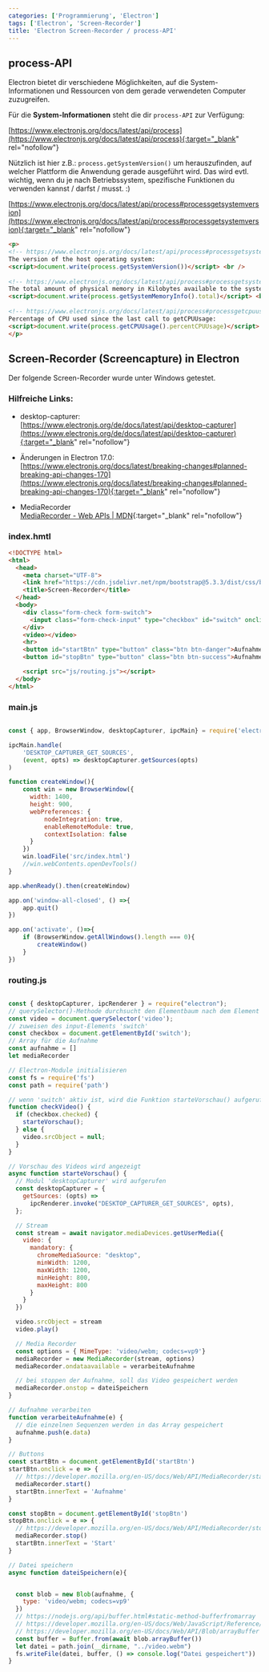 ```yaml
---
categories: ['Programmierung', 'Electron']
tags: ['Electron', 'Screen-Recorder']
title: 'Electron Screen-Recorder / process-API'
---
```


## process-API

Electron bietet dir verschiedene Möglichkeiten, auf die System-Informationen und Ressourcen von dem gerade verwendeten Computer zuzugreifen.

Für die **System-Informationen** steht die dir `process-API` zur Verfügung:

[https://www.electronjs.org/docs/latest/api/process](https://www.electronjs.org/docs/latest/api/process){:target="_blank" rel="nofollow"}

Nützlich ist hier z.B.: `process.getSystemVersion()` um herauszufinden, auf welcher Plattform die Anwendung gerade ausgeführt wird. Das wird evtl. wichtig, wenn du je nach Betriebssystem, spezifische Funktionen du verwenden kannst / darfst / musst. :)

[https://www.electronjs.org/docs/latest/api/process#processgetsystemversion](https://www.electronjs.org/docs/latest/api/process#processgetsystemversion){:target="_blank" rel="nofollow"}

```html
<p>
<!-- https://www.electronjs.org/docs/latest/api/process#processgetsystemmemoryinfo -->
The version of the host operating system: 
<script>document.write(process.getSystemVersion())</script> <br />
      
<!-- https://www.electronjs.org/docs/latest/api/process#processgetsystemversion -->
The total amount of physical memory in Kilobytes available to the system: 
<script>document.write(process.getSystemMemoryInfo().total)</script> <br />
      
<!-- https://www.electronjs.org/docs/latest/api/process#processgetcpuusage | First call returns 0. Will always return 0 on Windows.-->
Percentage of CPU used since the last call to getCPUUsage: 
<script>document.write(process.getCPUUsage().percentCPUUsage)</script> <br />
</p>
```

## Screen-Recorder (Screencapture) in Electron

Der folgende Screen-Recorder wurde unter Windows getestet.

### Hilfreiche Links:

- desktop-capturer:
  [https://www.electronjs.org/de/docs/latest/api/desktop-capturer](https://www.electronjs.org/de/docs/latest/api/desktop-capturer){:target="_blank" rel="nofollow"}
  
- Änderungen in Electron 17.0:
  [https://www.electronjs.org/docs/latest/breaking-changes#planned-breaking-api-changes-170](https://www.electronjs.org/docs/latest/breaking-changes#planned-breaking-api-changes-170){:target="_blank" rel="nofollow"}
  
- MediaRecorder  
  [MediaRecorder - Web APIs | MDN](https://developer.mozilla.org/en-US/docs/Web/API/MediaRecorder){:target="_blank" rel="nofollow"}
  

### index.hmtl

```html
<!DOCTYPE html>
<html>
  <head>
    <meta charset="UTF-8">
    <link href="https://cdn.jsdelivr.net/npm/bootstrap@5.3.3/dist/css/bootstrap.min.css" rel="stylesheet" integrity="sha384-QWTKZyjpPEjISv5WaRU9OFeRpok6YctnYmDr5pNlyT2bRjXh0JMhjY6hW+ALEwIH" crossorigin="anonymous">
    <title>Screen-Recorder</title>
  </head>
  <body>
    <div class="form-check form-switch">
      <input class="form-check-input" type="checkbox" id="switch" onclick="checkVideo(this)">
    </div>
    <video></video>
    <hr>
    <button id="startBtn" type="button" class="btn btn-danger">Aufnahme starten</button>
    <button id="stopBtn" type="button" class="btn btn-success">Aufnahme stoppen</button>

    <script src="js/routing.js"></script>
  </body>
</html>

```

### main.js

```javascript

const { app, BrowserWindow, desktopCapturer, ipcMain} = require('electron')

ipcMain.handle(
    'DESKTOP_CAPTURER_GET_SOURCES',
    (event, opts) => desktopCapturer.getSources(opts)
)

function createWindow(){
    const win = new BrowserWindow({
      width: 1400,  
      height: 900,
      webPreferences: {
          nodeIntegration: true,
          enableRemoteModule: true,
          contextIsolation: false
      }  
    })
    win.loadFile('src/index.html')
    //win.webContents.openDevTools()
}

app.whenReady().then(createWindow)

app.on('window-all-closed', () =>{
    app.quit()
})

app.on('activate', ()=>{
    if (BrowserWindow.getAllWindows().length === 0){
        createWindow()
    }
})

```

### routing.js

```javascript

const { desktopCapturer, ipcRenderer } = require("electron");
// querySelector()-Methode durchsucht den Elementbaum nach dem Element 'video'
const video = document.querySelector('video');
// zuweisen des input-Elements 'switch'
const checkbox = document.getElementById('switch');
// Array für die Aufnahme
const aufnahme = []
let mediaRecorder

// Electron-Module initialisieren
const fs = require('fs')
const path = require('path')

// wenn 'switch' aktiv ist, wird die Funktion starteVorschau() aufgerufen
function checkVideo() {
  if (checkbox.checked) {
    starteVorschau();
  } else {
    video.srcObject = null;
  }
}

// Vorschau des Videos wird angezeigt
async function starteVorschau() {
  // Modul 'desktopCapturer' wird aufgerufen
  const desktopCapturer = {
    getSources: (opts) =>
      ipcRenderer.invoke("DESKTOP_CAPTURER_GET_SOURCES", opts),
  };

  // Stream
  const stream = await navigator.mediaDevices.getUserMedia({
    video: {
      mandatory: {
        chromeMediaSource: "desktop",
        minWidth: 1200,
        maxWidth: 1200,
        minHeight: 800,
        maxHeight: 800
      }
    }
  })

  video.srcObject = stream
  video.play()

  // Media Recorder
  const options = { MimeType: 'video/webm; codecs=vp9'}
  mediaRecorder = new MediaRecorder(stream, options)
  mediaRecorder.ondataavailable = verarbeiteAufnahme

  // bei stoppen der Aufnahme, soll das Video gespeichert werden
  mediaRecorder.onstop = dateiSpeichern
}

// Aufnahme verarbeiten
function verarbeiteAufnahme(e) {
  // die einzelnen Sequenzen werden in das Array gespeichert
  aufnahme.push(e.data)
}

// Buttons
const startBtn = document.getElementById('startBtn')
startBtn.onclick = e => {
  // https://developer.mozilla.org/en-US/docs/Web/API/MediaRecorder/start
  mediaRecorder.start()
  startBtn.innerText = 'Aufnahme'
}

const stopBtn = document.getElementById('stopBtn')
stopBtn.onclick = e => {
  // https://developer.mozilla.org/en-US/docs/Web/API/MediaRecorder/stop
  mediaRecorder.stop()
  startBtn.innerText = 'Start'
}

// Datei speichern
async function dateiSpeichern(e){


  const blob = new Blob(aufnahme, {
    type: 'video/webm; codecs=vp9'
  })
  // https://nodejs.org/api/buffer.html#static-method-bufferfromarray
  // https://developer.mozilla.org/en-US/docs/Web/JavaScript/Reference/Global_Objects/ArrayBuffer
  // https://developer.mozilla.org/en-US/docs/Web/API/Blob/arrayBuffer
  const buffer = Buffer.from(await blob.arrayBuffer())
  let datei = path.join(__dirname, "../video.webm")
  fs.writeFile(datei, buffer, () => console.log("Datei gespeichert"))
}
```